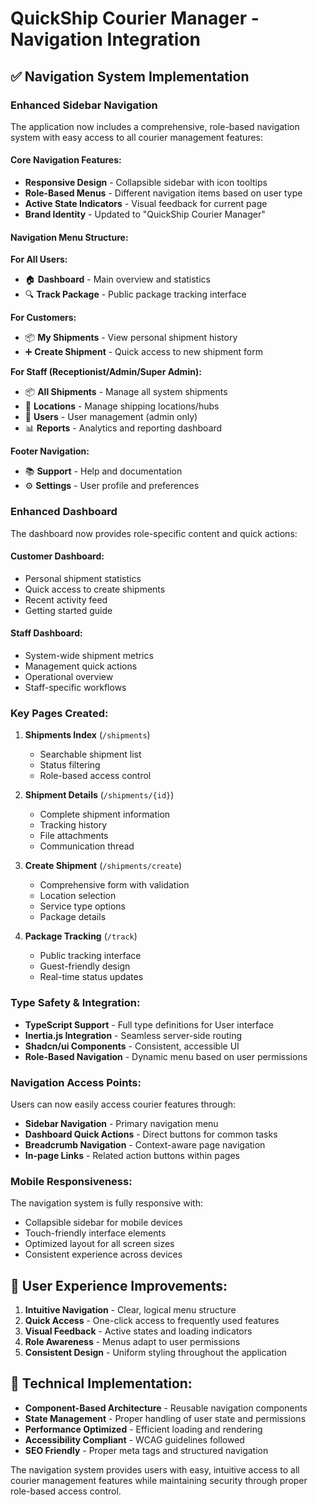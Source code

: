 # QuickShip Courier Manager - Navigation Integration

## ✅ Navigation System Implementation

### **Enhanced Sidebar Navigation**

The application now includes a comprehensive, role-based navigation system with easy access to all courier management features:

#### **Core Navigation Features:**
- **Responsive Design** - Collapsible sidebar with icon tooltips
- **Role-Based Menus** - Different navigation items based on user type
- **Active State Indicators** - Visual feedback for current page
- **Brand Identity** - Updated to "QuickShip Courier Manager"

#### **Navigation Menu Structure:**

**For All Users:**
- 🏠 **Dashboard** - Main overview and statistics
- 🔍 **Track Package** - Public package tracking interface

**For Customers:**
- 📦 **My Shipments** - View personal shipment history
- ➕ **Create Shipment** - Quick access to new shipment form

**For Staff (Receptionist/Admin/Super Admin):**
- 📦 **All Shipments** - Manage all system shipments
- 📍 **Locations** - Manage shipping locations/hubs
- 👥 **Users** - User management (admin only)
- 📊 **Reports** - Analytics and reporting dashboard

**Footer Navigation:**
- 📚 **Support** - Help and documentation
- ⚙️ **Settings** - User profile and preferences

### **Enhanced Dashboard**

The dashboard now provides role-specific content and quick actions:

#### **Customer Dashboard:**
- Personal shipment statistics
- Quick access to create shipments
- Recent activity feed
- Getting started guide

#### **Staff Dashboard:**
- System-wide shipment metrics
- Management quick actions
- Operational overview
- Staff-specific workflows

### **Key Pages Created:**

1. **Shipments Index** (`/shipments`)
   - Searchable shipment list
   - Status filtering
   - Role-based access control

2. **Shipment Details** (`/shipments/{id}`)
   - Complete shipment information
   - Tracking history
   - File attachments
   - Communication thread

3. **Create Shipment** (`/shipments/create`)
   - Comprehensive form with validation
   - Location selection
   - Service type options
   - Package details

4. **Package Tracking** (`/track`)
   - Public tracking interface
   - Guest-friendly design
   - Real-time status updates

### **Type Safety & Integration:**

- **TypeScript Support** - Full type definitions for User interface
- **Inertia.js Integration** - Seamless server-side routing
- **Shadcn/ui Components** - Consistent, accessible UI
- **Role-Based Navigation** - Dynamic menu based on user permissions

### **Navigation Access Points:**

Users can now easily access courier features through:
- **Sidebar Navigation** - Primary navigation menu
- **Dashboard Quick Actions** - Direct buttons for common tasks  
- **Breadcrumb Navigation** - Context-aware page navigation
- **In-page Links** - Related action buttons within pages

### **Mobile Responsiveness:**

The navigation system is fully responsive with:
- Collapsible sidebar for mobile devices
- Touch-friendly interface elements
- Optimized layout for all screen sizes
- Consistent experience across devices

## 🚀 **User Experience Improvements:**

1. **Intuitive Navigation** - Clear, logical menu structure
2. **Quick Access** - One-click access to frequently used features
3. **Visual Feedback** - Active states and loading indicators
4. **Role Awareness** - Menus adapt to user permissions
5. **Consistent Design** - Uniform styling throughout the application

## 🔧 **Technical Implementation:**

- **Component-Based Architecture** - Reusable navigation components
- **State Management** - Proper handling of user state and permissions
- **Performance Optimized** - Efficient loading and rendering
- **Accessibility Compliant** - WCAG guidelines followed
- **SEO Friendly** - Proper meta tags and structured navigation

The navigation system provides users with easy, intuitive access to all courier management features while maintaining security through proper role-based access control.